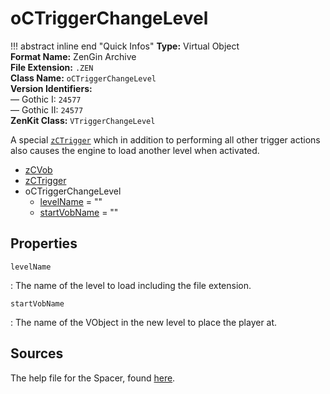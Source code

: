 # oCTriggerChangeLevel

!!! abstract inline end "Quick Infos"
    **Type:** Virtual Object<br/>
    **Format Name:** ZenGin Archive<br/>
    **File Extension:** `.ZEN`<br/>
    **Class Name:** `oCTriggerChangeLevel`<br/>
    **Version Identifiers:**<br />
    — Gothic I: `24577`<br/>
    — Gothic II: `24577`<br/>
    **ZenKit Class:** `VTriggerChangeLevel`

A special [`zCTrigger`](zCTrigger.md) which in addition to performing all other trigger actions also causes the engine
to load another level when activated.

<ul class="sp-list">
    <li class="sp-type"><a href="../zCVob/">zCVob</a></li>
    <li class="sp-type"><a href="../zCTrigger/">zCTrigger</a></li>
    <li class="sp-type">
        <span>oCTriggerChangeLevel</span>
        <ul class="sp-list">
            <li class="sp-string"><a href="#levelName">levelName</a> = ""</li>
            <li class="sp-string"><a href="#startVobName">startVobName</a> = ""</li>
        </ul>
    </li>
</ul>

## Properties

<a name="levelName" class="t-str"></a> `levelName`

:   The name of the level to load including the file extension.

<a name="startVobName" class="t-str"></a> `startVobName`

:   The name of the VObject in the new level to place the player at.

## Sources

The help file for the Spacer, found [here](https://wiki.worldofgothic.de/doku.php?id=spacer:hilfedatei).

